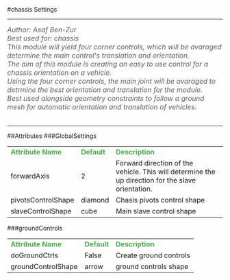 <body>
#chassis Settings
<hr width = 100%>
<font color = #5f5f5f size = 3pt>
<i>
Author: Asaf Ben-Zur <br>
Best used for: chassis <br>
This module will yield four corner controls, which will be avaraged determine the main control's translation and orientation.  <br>
The aim of this module is creating an easy to use control for a chassis orientation on a vehicle. <br>
Using the four corner controls, the main joint will be avaraged to detrmine the best orientation and translation for the module. <br>
Best used alongside geometry constraints to follow a ground mesh for automatic orientation and translation of vehicles.   <br>
</i>
<br>
</font>
<hr width = 100%>
##Attributes
</table></font>
###GlobalSettings
<table><tr><td><b><font size = 3pt color = #4caf50>Attribute Name</td><td><font color = #4caf50><b>Default</td><td><font color = #4caf50><b>Description</td></tr>
<tr><td>forwardAxis</td>
<td>2</td>
<td>Forward direction of the vehicle. This will determine the up direction for the slave orientation.</td></tr>
<tr><td>pivotsControlShape</td>
<td>diamond</td>
<td>Chasis pivots control shape</td></tr>
<tr><td>slaveControlShape</td>
<td>cube</td>
<td>Main slave control shape</td></tr>
</table></font>
###groundControls
<table><tr><td><b><font size = 3pt color = #4caf50>Attribute Name</td><td><font color = #4caf50><b>Default</td><td><font color = #4caf50><b>Description</td></tr>
<tr><td>doGroundCtrls</td>
<td>False</td>
<td>Create ground controls</td></tr>
<tr><td>groundControlShape</td>
<td>arrow</td>
<td>ground controls shape</td></tr>
</table></font>
